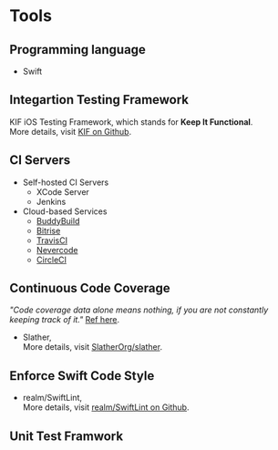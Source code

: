 # Tools

## Programming language

* Swift

## Integartion Testing Framework

KIF iOS Testing Framework, which stands for **Keep It Functional**.  
More details, visit [KIF on Github](https://github.com/kif-framework/KIF).

## CI Servers

* Self-hosted CI Servers
    * XCode Server
    * Jenkins
* Cloud-based Services
    * [BuddyBuild](https://www.buddybuild.com/)
    * [Bitrise](https://www.bitrise.io/)
    * [TravisCI](https://travis-ci.org/)
    * [Nevercode](https://nevercode.io/)
    * [CircleCI](https://circleci.com/)


## Continuous Code Coverage

_"Code coverage data alone means nothing, if you are not constantly keeping track of it."_ [Ref here](https://pspdfkit.com/blog/2016/continuous-ios-code-coverage-with-jenkins-and-slather/).

* Slather,  
More details, visit [SlatherOrg/slather](https://github.com/SlatherOrg/slather).

## Enforce Swift Code Style

* realm/SwiftLint,  
More details, visit [realm/SwiftLint on Github](https://github.com/realm/SwiftLint).

## Unit Test Framwork
